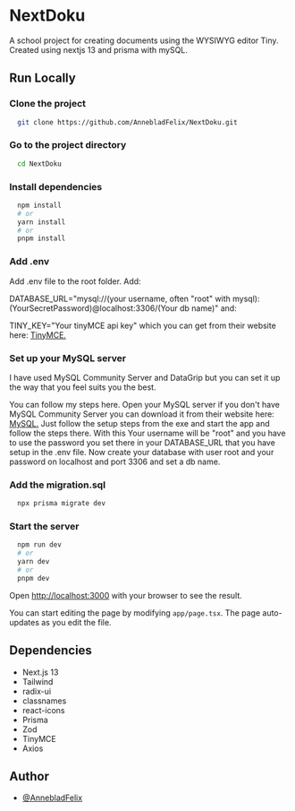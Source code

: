 # NextDoku

A school project for creating documents using the WYSIWYG editor Tiny. 
Created using nextjs 13 and prisma with mySQL.

## Run Locally

### Clone the project

```bash
  git clone https://github.com/AnnebladFelix/NextDoku.git
```

### Go to the project directory

```bash
  cd NextDoku
```

### Install dependencies

```bash
  npm install
  # or
  yarn install
  # or
  pnpm install
```

### Add .env

Add .env file to the root folder.
Add:  

DATABASE_URL="mysql://(your username, often "root" with mysql):(YourSecretPassword)@localhost:3306/(Your db name)"
and: 

TINY_KEY="Your tinyMCE api key"
which you can get from their website here: [TinyMCE.](https://www.tiny.cloud/blog/how-to-get-tinymce-cloud-up-in-less-than-5-minutes/)

### Set up your MySQL server
I have used MySQL Community Server and DataGrip but you can set it up the way that you feel suits you the best.

You can follow my steps here.
Open your MySQL server if you don't have MySQL Community Server you can download it from their website here: [MySQL.](https://dev.mysql.com/downloads/mysql/)
Just follow the setup steps from the exe and start the app and follow the steps there. 
With this Your username will be "root" and you have to use the password you set there in your DATABASE_URL that you have setup in the 
.env file.
Now create your database with user root and your password on localhost and port 3306 and set a db name.

### Add the migration.sql

```bash
  npx prisma migrate dev
```

### Start the server 

```bash
  npm run dev
  # or
  yarn dev
  # or
  pnpm dev
```

Open [http://localhost:3000](http://localhost:3000) with your browser to see the result.

You can start editing the page by modifying `app/page.tsx`. The page auto-updates as you edit the file.

## Dependencies

- Next.js 13
- Tailwind
- radix-ui
- classnames
- react-icons
- Prisma
- Zod
- TinyMCE
- Axios

## Author

- [@AnnebladFelix](https://github.com/AnnebladFelix)

